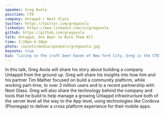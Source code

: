 ```yaml
---
speaker: Greg Avola
position: CTO
company: Untappd / Next Glass
twitter: https://twitter.com/gregavola
linkedin: https://www.linkedin.com/in/gregavola
github: https://github.com/gregavola
talk: Untappd, One Beer to Rule Them All
time: 3:20pm-4:10pm
photo: /assets/media/speakers/gregavola.jpg
keynote: true
bio: "Living in the craft beer haven of New York City, Greg is the CTO and Co-Founder for Untappd. After experiencing Rare Vos for the first time, he instantly fell in love with craft beer. While some people enjoy reading books or watching movies, Greg's passion is to code. With that being said, after Tim and Greg came up with the idea of Untappd, Greg had a working prototype the next day. Being able to combine his passion for development and craft beer allowed Untappd to be born. In January of 2016, Untappd merged with Next Glass which allowed Greg to work on Untappd in a full-time role as CTO of both companies. Prior to Untappd, Greg was a Senior Software Engineer at ABC News in New York City responsible for mobile and web products."
---
```

In this talk, Greg Avola will share his story about building a company Untappd from the ground up. Greg will share his insights into how him and his partner Tim Mather focused on build a community platform, while working part-time, to over 3 million users and to a recent partnership with Next Glass. Greg will also share the technology behind the company and tools that he build to help manage a growing Untappd infrastructure both of the server level all the way to the App level, using technologies like Cordova (Phonegap) to deliver a cross platform experience for their mobile apps.

